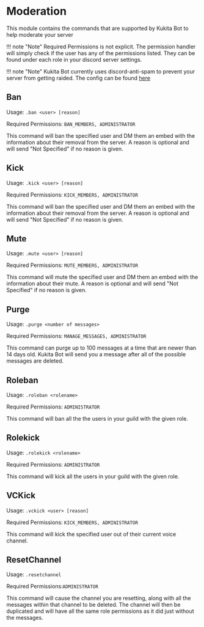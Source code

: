 # Moderation 
This module contains the commands that are supported by Kukita Bot to help moderate your server

!!! note "Note"
    Required Permissions is not explicit. The permission handler will simply check if the user has any of the permissions listed. They can be found under each role
    in your discord server settings.

!!! note "Note"
    Kukita Bot currently uses discord-anti-spam to prevent your server from getting raided. The config can be found [here](https://github.com/sp00p/Kukita/blob/d1183ab9cb56f8f2b230a3b26a99927342a3f6a2/index.js#L10)

## Ban
Usage: `.ban <user> [reason]`  

Required Permissions: `BAN_MEMBERS, ADMINISTRATOR`

This command will ban the specified user and DM them an embed with the information about their removal from the server. A reason is optional and will send 
"Not Specified" if no reason is given.

## Kick
Usage: `.kick <user> [reason]`   

Required Permissions: `KICK_MEMBERS, ADMINISTRATOR`

This command will ban the specified user and DM them an embed with the information about their removal from the server. A reason is optional and will send 
"Not Specified" if no reason is given.

## Mute
Usage: `.mute <user> [reason]`

Required Permissions: `MUTE_MEMBERS, ADMINISTRATOR`

This command will mute the specified user and DM them an embed with the information about their mute. 
A reason is optional and will send "Not Specified" if no reason is given.

## Purge
Usage: `.purge <number of messages>`  

Required Permissions: `MANAGE_MESSAGES, ADMINISTRATOR`

This command can purge up to 100 messages at a time that are newer than 14 days old. Kukita Bot will send you a message after all of the possible messages 
are deleted.

## Roleban
Usage: `.roleban <rolename>`  

Required Permissions: `ADMINISTRATOR`

This command will ban all the the users in your guild with the given role.

## Rolekick 
Usage: `.rolekick <rolename>`  

Required Permissions: `ADMINISTRATOR`

This command will kick all the users in your guild with the given role.

## VCKick
Usage: `.vckick <user> [reason]`  

Required Permissions: `KICK_MEMBERS, ADMINISTRATOR`

This command will kick the specified user out of their current voice channel.

## ResetChannel
Usage: `.resetchannel`  

Required Permissions:`ADMINISTRATOR`

This command will cause the channel you are resetting, along with all the messages within that channel to be deleted. The channel will then be duplicated 
and will have all the same role permissions as it did just without the messages.
